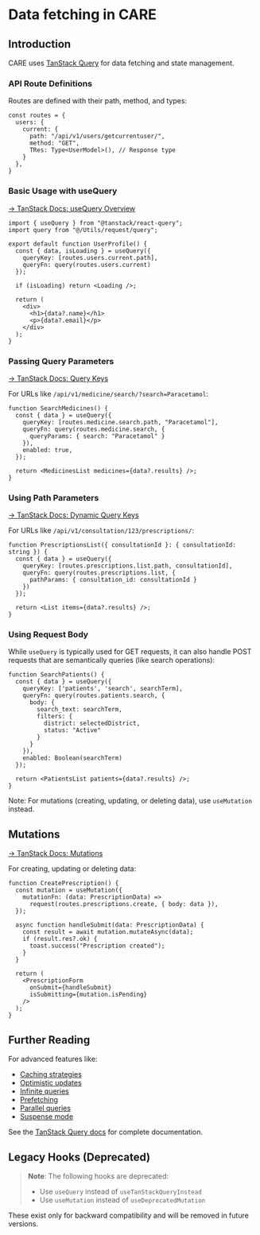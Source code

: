 # Data fetching in CARE

## Introduction

CARE uses [TanStack Query](https://tanstack.com/query/latest) for data fetching and state management.

### API Route Definitions

Routes are defined with their path, method, and types:

```tsx
const routes = {
  users: {
    current: {
      path: "/api/v1/users/getcurrentuser/",
      method: "GET",
      TRes: Type<UserModel>(), // Response type
    }
  },
}
```

### Basic Usage with useQuery

[→ TanStack Docs: useQuery Overview](https://tanstack.com/query/latest/docs/react/guides/queries)

```tsx
import { useQuery } from "@tanstack/react-query";
import query from "@/Utils/request/query";

export default function UserProfile() {
  const { data, isLoading } = useQuery({
    queryKey: [routes.users.current.path],
    queryFn: query(routes.users.current)
  });

  if (isLoading) return <Loading />;

  return (
    <div>
      <h1>{data?.name}</h1>
      <p>{data?.email}</p>
    </div>
  );
}
```

### Passing Query Parameters

[→ TanStack Docs: Query Keys](https://tanstack.com/query/latest/docs/react/guides/query-keys)

For URLs like `/api/v1/medicine/search/?search=Paracetamol`:

```tsx
function SearchMedicines() {
  const { data } = useQuery({
    queryKey: [routes.medicine.search.path, "Paracetamol"],
    queryFn: query(routes.medicine.search, {
      queryParams: { search: "Paracetamol" }
    }),
    enabled: true,
  });

  return <MedicinesList medicines={data?.results} />;
}
```

### Using Path Parameters 

[→ TanStack Docs: Dynamic Query Keys](https://tanstack.com/query/latest/docs/react/guides/query-keys#if-your-query-function-depends-on-a-variable-include-it-in-your-query-key)

For URLs like `/api/v1/consultation/123/prescriptions/`:

```tsx
function PrescriptionsList({ consultationId }: { consultationId: string }) {
  const { data } = useQuery({
    queryKey: [routes.prescriptions.list.path, consultationId],
    queryFn: query(routes.prescriptions.list, {
      pathParams: { consultation_id: consultationId }
    })
  });

  return <List items={data?.results} />;
}
```

### Using Request Body

While `useQuery` is typically used for GET requests, it can also handle POST requests that are semantically queries (like search operations):

```tsx
function SearchPatients() {
  const { data } = useQuery({
    queryKey: ['patients', 'search', searchTerm],
    queryFn: query(routes.patients.search, {
      body: {
        search_text: searchTerm,
        filters: {
          district: selectedDistrict,
          status: "Active"
        }
      }
    }),
    enabled: Boolean(searchTerm)
  });

  return <PatientsList patients={data?.results} />;
}
```

Note: For mutations (creating, updating, or deleting data), use `useMutation` instead.

## Mutations

[→ TanStack Docs: Mutations](https://tanstack.com/query/latest/docs/react/guides/mutations)

For creating, updating or deleting data:

```tsx
function CreatePrescription() {
  const mutation = useMutation({
    mutationFn: (data: PrescriptionData) => 
      request(routes.prescriptions.create, { body: data }),
  });

  async function handleSubmit(data: PrescriptionData) {
    const result = await mutation.mutateAsync(data);
    if (result.res?.ok) {
      toast.success("Prescription created");
    }
  }

  return (
    <PrescriptionForm 
      onSubmit={handleSubmit}
      isSubmitting={mutation.isPending}
    />
  );
}
```

## Further Reading

For advanced features like:
- [Caching strategies](https://tanstack.com/query/latest/docs/react/guides/caching)
- [Optimistic updates](https://tanstack.com/query/latest/docs/react/guides/optimistic-updates)
- [Infinite queries](https://tanstack.com/query/latest/docs/react/guides/infinite-queries)
- [Prefetching](https://tanstack.com/query/latest/docs/react/guides/prefetching)
- [Parallel queries](https://tanstack.com/query/latest/docs/react/guides/parallel-queries)
- [Suspense mode](https://tanstack.com/query/latest/docs/react/guides/suspense)

See the [TanStack Query docs](https://tanstack.com/query/latest/docs/react/overview) for complete documentation.

## Legacy Hooks (Deprecated)

> **Note**: The following hooks are deprecated:
> - Use `useQuery` instead of `useTanStackQueryInstead`
> - Use `useMutation` instead of `useDeprecatedMutation`

These exist only for backward compatibility and will be removed in future versions.
